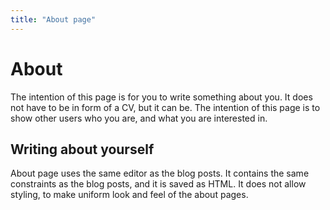 ```yaml
---
title: "About page"
---
```


# About

The intention of this page is for you to write something about you. It does not have to be in form of a CV, but it can be. The intention of this page is to show other users who you are, and what you are interested in.

## Writing about yourself

About page uses the same editor as the blog posts. It contains the same constraints as the blog posts, and it is saved as HTML. It does not allow styling, to make uniform look and feel of the about pages.
